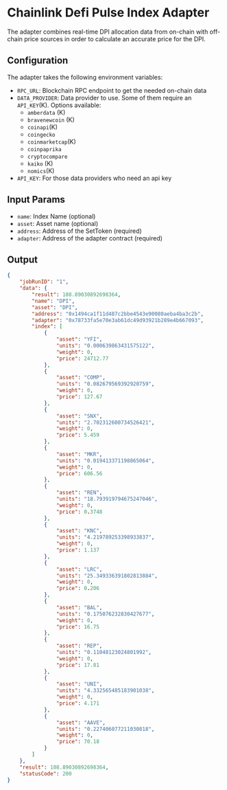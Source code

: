# Chainlink Defi Pulse Index Adapter

The adapter combines real-time DPI allocation data from on-chain with off-chain price sources in order to calculate an accurate price for the DPI.

## Configuration

The adapter takes the following environment variables:

- `RPC_URL`: Blockchain RPC endpoint to get the needed on-chain data
- `DATA_PROVIDER`: Data provider to use. Some of them require an `API_KEY`(K). Options available:
    - `amberdata` (K)
    - `bravenewcoin` (K)
    - `coinapi`(K)
    - `coingecko`
    - `coinmarketcap`(K)
    - `coinpaprika`
    - `cryptocompare`
    - `kaiko` (K)
    - `nomics`(K)
- `API_KEY`: For those data providers who need an api key

## Input Params

- `name`: Index Name (optional)
- `asset`: Asset name (optional)
- `address`: Address of the SetToken (required)
- `adapter`: Address of the adapter contract (required)


## Output
```json
{
    "jobRunID": "1",
    "data": {
        "result": 108.89030892698364,
        "name": "DPI",
        "asset": "DPI",
        "address": "0x1494ca1f11d487c2bbe4543e90080aeba4ba3c2b",
        "adapter": "0x78733fa5e70e3ab61dc49d93921b289e4b667093",
        "index": [
            {
                "asset": "YFI",
                "units": "0.000639863431575122",
                "weight": 0,
                "price": 24712.77
            },
            {
                "asset": "COMP",
                "units": "0.082679569392920759",
                "weight": 0,
                "price": 127.67
            },
            {
                "asset": "SNX",
                "units": "2.702312600734526421",
                "weight": 0,
                "price": 5.459
            },
            {
                "asset": "MKR",
                "units": "0.019413371198865064",
                "weight": 0,
                "price": 606.56
            },
            {
                "asset": "REN",
                "units": "18.793919794675247046",
                "weight": 0,
                "price": 0.3748
            },
            {
                "asset": "KNC",
                "units": "4.219789253398933837",
                "weight": 0,
                "price": 1.137
            },
            {
                "asset": "LRC",
                "units": "25.349336391802813884",
                "weight": 0,
                "price": 0.206
            },
            {
                "asset": "BAL",
                "units": "0.175076232830427677",
                "weight": 0,
                "price": 16.75
            },
            {
                "asset": "REP",
                "units": "0.11048123024801992",
                "weight": 0,
                "price": 17.81
            },
            {
                "asset": "UNI",
                "units": "4.332565485183901038",
                "weight": 0,
                "price": 4.171
            },
            {
                "asset": "AAVE",
                "units": "0.227406077211030818",
                "weight": 0,
                "price": 70.18
            }
        ]
    },
    "result": 108.89030892698364,
    "statusCode": 200
}
```
